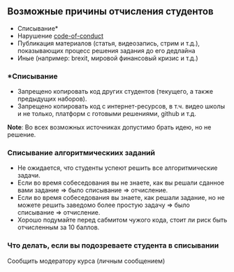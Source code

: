 ## Возможные причины отчисления студентов
  - Списывание\*
  - Нарушение [code-of-conduct](code-of-conduct.md)
  - Публикация материалов (статья, видеозапись, стрим и т.д.), показывающих процесс решения задания до его дедлайна
  - Иные (например: brexit, мировой финансовый кризис и т.д.)

### \*Списывание
- Запрещено копировать код других студентов (текущего, а также предыдущих наборов).
- Запрещено копировать код с интернет-ресурсов, в т.ч. видео школы и не только, платформ с готовыми решениями, github и т.д. 

**Note**: Во всех возможных источниках допустимо брать идею, но не решение.

### Списывание алгоритмическиих заданий
- Не ожидается, что студенты успеют решить все алгоритмические задачи.
- Если во время собеседования вы не знаете, как вы решали сданное вами задание ⇒ было списывание ⇒ отчисление.
- Если во время собеседования вы знаете, как решали задание, но не можете решить заведомо более простую задачу ⇒ было списывание ⇒ отчисление.
- Хорошо подумайте перед сабмитом чужого кода, стоит ли риск быть отчисленным за 10 баллов.

### Что делать, если вы подозреваете студента в списывании 
Cообщить модератору курса (личным сообщением)
